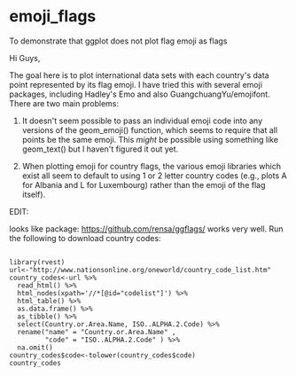 # emoji_flags
To demonstrate that ggplot does not plot flag emoji as flags


Hi Guys, 

The goal here is to plot international data sets with each country's data point represented by its flag emoji. I have tried this with several emoji packages, including Hadley's Emo and also GuangchuangYu/emojifont. There are two main problems:

1. It doesn't seem possible to pass an individual emoji code into any versions of the geom_emoji() function, which seems to require that all points be the same emoji. This *might* be possible using something like geom_text() but I haven't figured it out yet. 

2. When plotting emoji for country flags, the various emoji libraries which exist all seem to default to using 1 or 2 letter country codes (e.g., plots A for Albania and L for Luxembourg) rather than the emoji of the flag itself). 



EDIT:

looks like package: https://github.com/rensa/ggflags/ works very well. Run the following to download country codes:
```

library(rvest)
url<-"http://www.nationsonline.org/oneworld/country_code_list.htm"
country_codes<-url %>% 
  read_html() %>% 
  html_nodes(xpath='//*[@id="codelist"]') %>% 
  html_table() %>% 
  as.data.frame() %>% 
  as_tibble() %>% 
  select(Country.or.Area.Name, ISO..ALPHA.2.Code) %>% 
  rename("name" = "Country.or.Area.Name" ,
         "code" = "ISO..ALPHA.2.Code" ) %>% 
  na.omit()
country_codes$code<-tolower(country_codes$code)
country_codes


```
